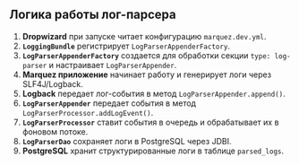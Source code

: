 ## Логика работы лог-парсера

1.  **Dropwizard** при запуске читает конфигурацию `marquez.dev.yml`.
2.  **`LoggingBundle`** регистрирует `LogParserAppenderFactory`.
3.  **`LogParserAppenderFactory`** создается для обработки секции `type: log-parser` и настраивает `LogParserAppender`.
4.  **Marquez приложение** начинает работу и генерирует логи через SLF4J/Logback.
5.  **Logback** передает лог-события в метод `LogParserAppender.append()`.
6.  **`LogParserAppender`** передает события в метод `LogParserProcessor.addLogEvent()`.
7.  **`LogParserProcessor`** ставит события в очередь и обрабатывает их в фоновом потоке.
8.  **`LogParserDao`** сохраняет логи в PostgreSQL через JDBI.
9.  **PostgreSQL** хранит структурированные логи в таблице `parsed_logs`.